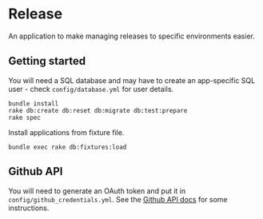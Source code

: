 # Release

An application to make managing releases to specific environments easier.

## Getting started

You will need a SQL database and may have to create an app-specific SQL user - check `config/database.yml` for user details.

    bundle install
    rake db:create db:reset db:migrate db:test:prepare
    rake spec

Install applications from fixture file.
    
    bundle exec rake db:fixtures:load

## Github API

You will need to generate an OAuth token and put it in `config/github_credentials.yml`. See the [Github API docs](http://developer.github.com/v3/oauth/) for some instructions.

